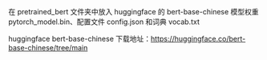 在 pretrained_bert 文件夹中放入 huggingface 的 bert-base-chinese 模型权重 pytorch_model.bin、配置文件 config.json 和词典 vocab.txt

huggingface bert-base-chinese 下载地址：https://huggingface.co/bert-base-chinese/tree/main
